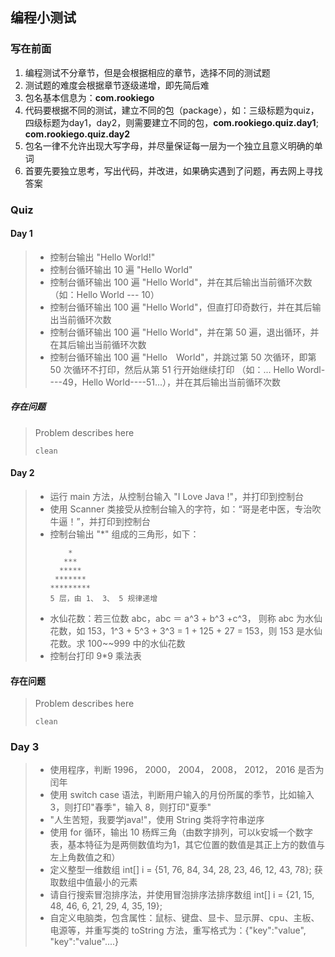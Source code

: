 ## 编程小测试

### 写在前面
1. 编程测试不分章节，但是会根据相应的章节，选择不同的测试题
2. 测试题的难度会根据章节逐级递增，即先简后难
3. 包名基本信息为：**com.rookiego**
4. 代码要根据不同的测试，建立不同的包（package），如：三级标题为quiz，四级标题为day1，day2，则需要建立不同的包，**com.rookiego.quiz.day1**; **com.rookiego.quiz.day2**
5. 包名一律不允许出现大写字母，并尽量保证每一层为一个独立且意义明确的单词
6. 首要先要独立思考，写出代码，并改进，如果确实遇到了问题，再去网上寻找答案

### Quiz

#### Day 1
> * 控制台输出 "Hello World!"
> * 控制台循环输出 10 遍 "Hello World"
> * 控制台循环输出 100 遍 "Hello World"，并在其后输出当前循环次数（如：Hello World --- 10）
> * 控制台循环输出 100 遍 "Hello World"，但直打印奇数行，并在其后输出当前循环次数
> * 控制台循环输出 100 遍 "Hello World"，并在第 50 遍，退出循环，并在其后输出当前循环次数
> * 控制台循环输出 100 遍 "Hello　World"，并跳过第 50 次循环，即第 50 次循环不打印，然后从第 51 行开始继续打印 （如：... Hello Wordl----49，Hello World----51...），并在其后输出当前循环次数

##### 存在问题
> Problem describes here
> ```
> clean
> ```

#### Day 2
> * 运行 main 方法，从控制台输入 "I Love Java !"，并打印到控制台
> * 使用 Scanner 类接受从控制台输入的字符，如：“哥是老中医，专治吹牛逼！”，并打印到控制台
> * 控制台输出 "*" 组成的三角形，如下：
>   ```
>       *    
>      ***   
>     *****
>    *******
>   *********  
>   5 层，由 1、 3、 5 规律递增
>   ```
> * 水仙花数：若三位数 abc，abc ＝ a^3 + b^3 +c^3， 则称 abc 为水仙花数，如 153，1^3 + 5^3  + 3^3 = 1 + 125 + 27 = 153，则 153 是水仙花数。求 100~~999 中的水仙花数
> * 控制台打印 9*9 乘法表

#### 存在问题
> Problem describes here
>```
> clean
>```

### Day 3
> * 使用程序，判断 1996， 2000， 2004， 2008， 2012， 2016 是否为闰年
> * 使用 switch case 语法，判断用户输入的月份所属的季节，比如输入 3，则打印"春季"，输入 8，则打印"夏季"
> * "人生苦短，我要学java!"，使用 String 类将字符串逆序
> * 使用 for 循环，输出 10 杨辉三角（由数字排列，可以k安城一个数字表，基本特征为是两侧数值均为1，其它位置的数值是其正上方的数值与左上角数值之和）
> * 定义整型一维数组 int[] i = {51, 76, 84, 34, 28, 23, 46, 12, 43, 78}; 获取数组中值最小的元素
> *  请自行搜索冒泡排序法，并使用冒泡排序法排序数组 int[] i = {21, 15, 48, 46, 6, 21, 29, 4, 35, 19};
> * 自定义电脑类，包含属性：鼠标、键盘、显卡、显示屏、cpu、主板、电源等，并重写类的 toString 方法，重写格式为：{"key":"value", "key":"value"....} 